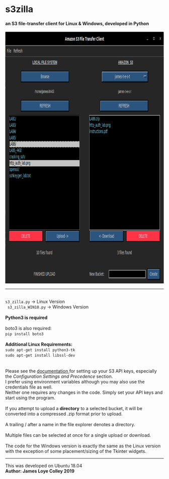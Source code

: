 # s3zilla
#### an S3 file-transfer client for Linux & Windows, developed in Python

<img src="https://github.com/rootVIII/s3zilla/blob/master/sc.png" alt="ex" height="800" width="950">
<hr>
<br>
<code>s3_zilla.py</code> -> Linux Version
<br>
<code> s3_zilla_WIN10.py</code>  -> Windows Version
<br><br>
<strong>Python3 is required</strong>
<br><br>
boto3 is also required:
<br>
<code>pip install boto3</code>
<br>
<br>
<strong>Additional Linux Requirements:</strong>
<br> 
<code>sudo apt-get install python3-tk</code>
<br>
<code>sudo apt-get install libssl-dev</code>
<br>
<br>
<br>
Please see the 
<a href="https://docs.aws.amazon.com/cli/latest/userguide/cli-chap-configure.html">
    documentation
</a>
for setting up your S3 API keys, especially the <i>Configuration Settings and Precedence</i> section.<br>
I prefer using environment variables although you may also use the credentials file as well.<br>
Neither one requires any changes in the code. Simply set your API keys and start using the program.
<br><br>
If you attempt to upload a <b>directory</b> to a selected bucket, it will
be converted into a compressed .zip format prior to upload.
<br><br>
A trailing / after a name in the file explorer denotes a directory.
<br><br>
Multiple files can be selected at once for a single upload or download.
<br><br>
The code for the Windows version is exactly the same as the Linux version with the exception of some
placement/sizing of the Tkinter widgets.
<hr>
This was developed on Ubuntu 18.04
<br>
<b>Author: James Loye Colley  2019</b>

